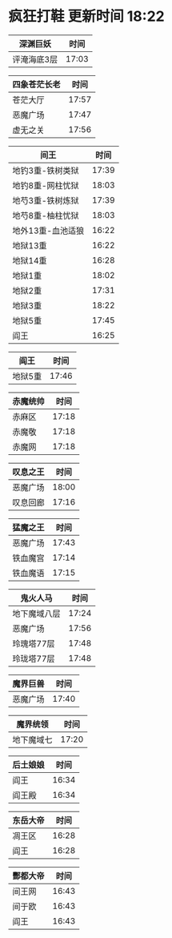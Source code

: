 # 疯狂打鞋 更新时间 18:22

| 深渊巨妖   | 时间    |
|--------|-------|
| 评淹海底3层 | 17:03 |

| 四象苍茫长老   | 时间    |
|--------|-------|
| 苍茫大厅 | 17:57 |
| 恶魔广场 | 17:47 |
| 虚无之关 | 17:56 |

| 间王   | 时间    |
|--------|-------|
| 地钓3重-铁树类狱 | 17:39 |
| 地钓8重-网柱忧狱 | 18:03 |
| 地芍3重-铁树炼狱 | 17:39 |
| 地芍8重-柚柱忧狱 | 18:03 |
| 地外13重-血池适狼 | 16:22 |
| 地狱13重 | 16:22 |
| 地狱14重 | 16:28 |
| 地狱1重 | 18:02 |
| 地狱2重 | 17:31 |
| 地狱3重 | 18:22 |
| 地狱5重 | 17:45 |
| 阎王 | 16:25 |

| 阎王   | 时间    |
|--------|-------|
| 地狱5重 | 17:46 |

| 赤魔统帅   | 时间    |
|--------|-------|
| 赤麻区 | 17:18 |
| 赤魔敬 | 17:18 |
| 赤魔网 | 17:18 |

| 叹息之王   | 时间    |
|--------|-------|
| 恶魔广场 | 18:00 |
| 叹息回廊 | 17:16 |

| 猛魔之王   | 时间    |
|--------|-------|
| 恶魔广场 | 17:43 |
| 铁血魔宫 | 17:14 |
| 铁血魔语 | 17:15 |

| 鬼火人马   | 时间    |
|--------|-------|
| 地下魔域八层 | 17:24 |
| 恶魔广场 | 17:56 |
| 玲瑰塔77层 | 17:48 |
| 玲珑塔77层 | 17:48 |

| 魔界巨兽   | 时间    |
|--------|-------|
| 恶魔广场 | 17:40 |

| 魔界统领   | 时间    |
|--------|-------|
| 地下魔域七 | 17:20 |

| 后土娘娘   | 时间    |
|--------|-------|
| 阎王 | 16:34 |
| 阎王殿 | 16:34 |

| 东岳大帝   | 时间    |
|--------|-------|
| 凋王区 | 16:28 |
| 阎王 | 16:28 |

| 酆都大帝   | 时间    |
|--------|-------|
| 间王网 | 16:43 |
| 间于欧 | 16:43 |
| 阎王 | 16:43 |
